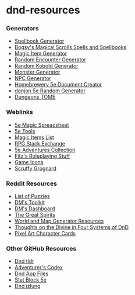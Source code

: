 # dnd-resources

<h3>Generators</h3><ul>
  <li><a href="http://web.cecs.pdx.edu/%7Earredon/spellbook/">Spellbook Generator</a></li>
  <li><a href="http://magicalscrolls.com">Bogsy's Magical Scrolls Spells and Spellbooks</a></li>
  <li><a href="http://www.lordbyng.net/inspiration/tables.php">Magic Item Generator</a></li>
  <li><a href="http://calculuschild.github.io/5eMonsterCalculator/CRSuggestor.html">Random Encounter Generator</a></li>
  <li><a href="https://iadndmn.neocities.org/kobolds.html">Random Kobold Generator</a></li>
  <li><a href="https://iadndmn.neocities.org/CRcalc.html">Monster Generator</a></li>
  <li><a href="http://rpgtinker.com">NPC Generator</a></li>
  <li><a href="http://homebrewery.naturalcrit.com/">Homebrewery 5e Document Creator</a></li>
  <li><a href="https://donjon.bin.sh/5e/random/">donjon 5e Random Generator</a></li>
  <li><a href="https://www.dungeonstome.com/">Dungeons TOME</a></li>

  </ul>
<h3>Weblinks</h3><ul>
  <li><a href="https://docs.google.com/spreadsheets/d/1zQIGg5oI9RDp3YbBvbh0E1it9A0qXHgwKsSAoF7YkV8/edit">5e Magic Spreadsheet</a></li>
   <li><a href="https://5etools.com/">5e Tools</a></li>
  <li><a href="http://homebrewery.naturalcrit.com/print/SkIxTLn_Z?dialog=true">Magic Items List</a></li>
  <li><a href="https://rpg.stackexchange.com/"> RPG Stack Exchange</a></li>
  <li><a href="https://merricb.com/dungeons-dragons-5e-adventures-by-level/">5e Adventures Collection</a></li>
  <li><a href="http://mojobob.com/roleplay/roleplay.html">Fitz's Roleplaying Stuff</a></li>
  <li><a href="http://game-icons.net/">Game Icons</a></li>
  <li><a href="http://www.scruffygrognard.com/gh.htm">Scruffy Grognard</a></li>

  </ul>
<h3>Reddit Resources</h3><ul>
  <li><a href="https://www.reddit.com/r/DnD/comments/7oroel/whats_the_coolest_puzzle_youve_encountered_in/">List of Puzzles</a></li>
  <li><a href="https://www.reddit.com/r/DnDBehindTheScreen/comments/7nqfgh/massive_dms_toolkit_online_resources/">DM's Toolkit</a></li>
  <li><a href="https://www.reddit.com/r/DnDBehindTheScreen/comments/7v0noh/dm_dashboard/">DM's Dashboard</a></li>
  <li><a href="https://www.reddit.com/r/DnDBehindTheScreen/comments/7kdpmd/the_great_spirits/">The Great Spirits</a></li>
    <li><a href="https://www.reddit.com/r/DnD/comments/vftej/resource_guide_world_and_map_generation/">World and Map Generator  Resources</a></li>
  <li><a href="https://www.reddit.com/r/DnDBehindTheScreen/comments/7hpnnv/thoughts_on_the_divine_in_dd_four_systems_of/">Thoughts on the Divine in Four Systems of DnD</a></li>
  <li><a href="https://www.reddit.com/r/DnD/comments/8tcblo/artocmade_a_pixel_art_halfling_character_card_why/">Pixel Art Character Cards</a></li>
  </ul>
<h3>Other GitHub Resources</h3><ul>
  <li><a href="https://github.com/Miserlou/dnd-tldr">Dnd tldr</a></li>
  <li><a href="https://github.com/adventurerscodex/adventurerscodex">Adventurer's Codex</a></li>
  <li><a href="https://github.com/ceryliae/DnDAppFiles">Dnd App Files</a></li>
  <li><a href="https://github.com/Valloric/statblock5e">Stat Block 5e</a></li>
  <li><a href="https://github.com/jzlung/dnd">Dnd jzlung</a></li>
    </ul>
